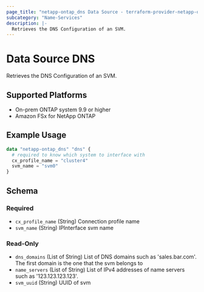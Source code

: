 ```yaml
---
page_title: "netapp-ontap_dns Data Source - terraform-provider-netapp-ontap"
subcategory: "Name-Services"
description: |-
  Retrieves the DNS Configuration of an SVM.
---
```


# Data Source DNS

Retrieves the DNS Configuration of an SVM.

## Supported Platforms

* On-prem ONTAP system 9.9 or higher
* Amazon FSx for NetApp ONTAP

## Example Usage

```terraform
data "netapp-ontap_dns" "dns" {
  # required to know which system to interface with
  cx_profile_name = "cluster4"
  svm_name = "svm0"
}
```

<!-- schema generated by tfplugindocs -->
## Schema

### Required

- `cx_profile_name` (String) Connection profile name
- `svm_name` (String) IPInterface svm name

### Read-Only

- `dns_domains` (List of String) List of DNS domains such as 'sales.bar.com'. The first domain is the one that the svm belongs to
- `name_servers` (List of String) List of IPv4 addresses of name servers such as '123.123.123.123'.
- `svm_uuid` (String) UUID of svm
